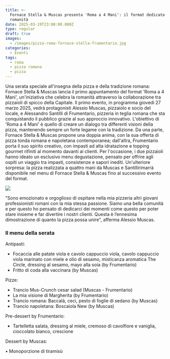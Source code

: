 ```yaml
---
title: >-
  Fornace Stella & Muscas presenta 'Roma a 4 Mani': il format dedicato alla
  romanità
date: 2025-03-19T23:00:00.000Z
type: regular
draft: true
images:
  - /images/pizza-roma-fornace-stella-frumentario.jpg
categories:
  - Eventi
tags:
  - roma
  - pizza romana
  - pizza
---
```


Una serata speciale all'insegna della pizza e della tradizione romana: Fornace Stella & Muscas lancia il primo appuntamento del format 'Roma a 4 Mani', un'iniziativa che celebra la romanità attraverso la collaborazione tra pizzaioli di spicco della Capitale. Il primo evento, in programma giovedì 27 marzo 2025, vedrà protagonisti Alessio Muscas, pizzaiolo e socio del locale, e Alessandro Santilli di Frumentario, pizzeria in teglia romana che sta conquistando il pubblico grazie al suo approccio innovativo. L'obiettivo di 'Roma a 4 Mani' è quello di creare un dialogo tra differenti visioni della pizza, mantenendo sempre un forte legame con la tradizione. Da una parte, Fornace Stella & Muscas propone una doppia anima, con la sua offerta di pizza tonda romana e napoletana contemporanea; dall'altra, Frumentario porta il suo spirito creativo, con impasti ad alta idratazione e topping gourmet rifiniti al momento davanti ai clienti. Per l'occasione, i due pizzaioli hanno ideato un esclusivo menu degustazione, pensato per offrire agli ospiti un viaggio tra impasti, consistenze e sapori inediti. Un'ulteriore sorpresa: la pizza realizzata a quattro mani da Muscas e Santillirimarrà disponibile nel menu di Fornace Stella & Muscas fino al successivo evento del format.

![](/images/pizza-serata-4-mani-fornace-stella-frumentario.jpg)

"Sono emozionato e orgoglioso di ospitare nella mia pizzeria altri giovani professionisti romani con la mia stessa passione. Siamo una bella comunità e per questo ho pensato di dedicarci dei momenti come questo per poter stare insieme e far divertire i nostri clienti. Questa è l’ennesima dimostrazione di quanto la pizza possa unire", afferma Alessio Muscas.

### Il menu della serata

Antipasti:

* Focaccia alle patate viola e cavolo cappuccio viola, cavolo cappuccio viola marinato con miele e olio di sesamo, misticanza aromatica The Circle, dressing al sesamo, mayo alla soia (by Frumentario)
* Fritto di coda alla vaccinara (by Muscas)

Pizze:

* Trancio Mus-Crunch cesar salad (Muscas - Frumentario)
* La mia visione di Margherita (by Frumentario)
* Trancio romana: Baccalà, ceci, pesto di foglie di sedano (by Muscas)
* Trancio napoletana: Boscaiola New (by Muscas)

Pre-dessert by Frumentario:

* Tartelletta salata, dressing al miele, cremoso di cavolfiore e vaniglia, cioccolato bianco, crescione

Dessert by Muscas:

&#x9;•		Monoporzione di tiramisù
